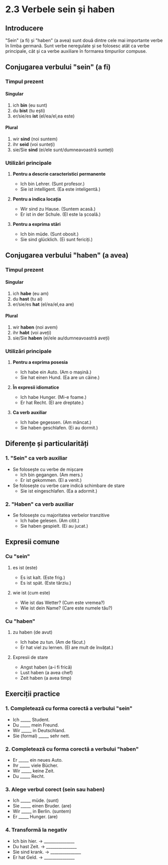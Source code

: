 # 2.3 Verbele sein și haben

## Introducere
"Sein" (a fi) și "haben" (a avea) sunt două dintre cele mai importante verbe în limba germană. Sunt verbe neregulate și se folosesc atât ca verbe principale, cât și ca verbe auxiliare în formarea timpurilor compuse.

## Conjugarea verbului "sein" (a fi)

### Timpul prezent
#### Singular
1. ich **bin** (eu sunt)
2. du **bist** (tu ești)
3. er/sie/es **ist** (el/ea/el,ea este)

#### Plural
1. wir **sind** (noi suntem)
2. ihr **seid** (voi sunteți)
3. sie/Sie **sind** (ei/ele sunt/dumneavoastră sunteți)

### Utilizări principale
1. **Pentru a descrie caracteristici permanente**
   - Ich bin Lehrer. (Sunt profesor.)
   - Sie ist intelligent. (Ea este inteligentă.)

2. **Pentru a indica locația**
   - Wir sind zu Hause. (Suntem acasă.)
   - Er ist in der Schule. (El este la școală.)

3. **Pentru a exprima stări**
   - Ich bin müde. (Sunt obosit.)
   - Sie sind glücklich. (Ei sunt fericiți.)

## Conjugarea verbului "haben" (a avea)

### Timpul prezent
#### Singular
1. ich **habe** (eu am)
2. du **hast** (tu ai)
3. er/sie/es **hat** (el/ea/el,ea are)

#### Plural
1. wir **haben** (noi avem)
2. ihr **habt** (voi aveți)
3. sie/Sie **haben** (ei/ele au/dumneavoastră aveți)

### Utilizări principale
1. **Pentru a exprima posesia**
   - Ich habe ein Auto. (Am o mașină.)
   - Sie hat einen Hund. (Ea are un câine.)

2. **În expresii idiomatice**
   - Ich habe Hunger. (Mi-e foame.)
   - Er hat Recht. (El are dreptate.)

3. **Ca verb auxiliar**
   - Ich habe gegessen. (Am mâncat.)
   - Sie haben geschlafen. (Ei au dormit.)

## Diferențe și particularități

### 1. "Sein" ca verb auxiliar
- Se folosește cu verbe de mișcare
  - Ich bin gegangen. (Am mers.)
  - Er ist gekommen. (El a venit.)
- Se folosește cu verbe care indică schimbare de stare
  - Sie ist eingeschlafen. (Ea a adormit.)

### 2. "Haben" ca verb auxiliar
- Se folosește cu majoritatea verbelor tranzitive
  - Ich habe gelesen. (Am citit.)
  - Sie haben gespielt. (Ei au jucat.)

## Expresii comune

### Cu "sein"
1. es ist (este)
   - Es ist kalt. (Este frig.)
   - Es ist spät. (Este târziu.)

2. wie ist (cum este)
   - Wie ist das Wetter? (Cum este vremea?)
   - Wie ist dein Name? (Care este numele tău?)

### Cu "haben"
1. zu haben (de avut)
   - Ich habe zu tun. (Am de făcut.)
   - Er hat viel zu lernen. (El are mult de învățat.)

2. Expresii de stare
   - Angst haben (a-i fi frică)
   - Lust haben (a avea chef)
   - Zeit haben (a avea timp)

## Exerciții practice

### 1. Completează cu forma corectă a verbului "sein"
- Ich _____ Student.
- Du _____ mein Freund.
- Wir _____ in Deutschland.
- Sie (formal) _____ sehr nett.

### 2. Completează cu forma corectă a verbului "haben"
- Er _____ ein neues Auto.
- Ihr _____ viele Bücher.
- Wir _____ keine Zeit.
- Du _____ Recht.

### 3. Alege verbul corect (sein sau haben)
- Ich _____ müde. (sunt)
- Sie _____ einen Bruder. (are)
- Wir _____ in Berlin. (suntem)
- Er _____ Hunger. (are)

### 4. Transformă la negativ
- Ich bin hier. → _______________
- Du hast Zeit. → _______________
- Sie sind krank. → _______________
- Er hat Geld. → _______________
